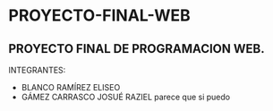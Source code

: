 # PROYECTO-FINAL-WEB
## PROYECTO FINAL DE PROGRAMACION WEB.
INTEGRANTES:
- BLANCO RAMÍREZ ELISEO
- GÁMEZ CARRASCO JOSUÉ RAZIEL
parece que si puedo
